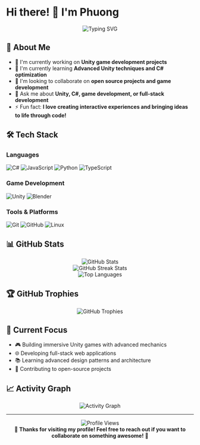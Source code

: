 # Hi there! 👋 I'm Phuong

<div align="center">
  <img src="https://readme-typing-svg.herokuapp.com?font=Fira+Code&pause=1000&color=36BCF7&center=true&vCenter=true&width=435&lines=Full+Stack+Developer;Unity+Game+Developer;Always+learning+new+things" alt="Typing SVG" />
</div>

## 🚀 About Me

- 🔭 I'm currently working on **Unity game development projects**
- 🌱 I'm currently learning **Advanced Unity techniques and C# optimization**
- 👯 I'm looking to collaborate on **open source projects and game development**
- 💬 Ask me about **Unity, C#, game development, or full-stack development**
- ⚡ Fun fact: **I love creating interactive experiences and bringing ideas to life through code!**

## 🛠️ Tech Stack

### Languages
![C#](https://img.shields.io/badge/c%23-%23239120.svg?style=for-the-badge&logo=c-sharp&logoColor=white)
![JavaScript](https://img.shields.io/badge/javascript-%23323330.svg?style=for-the-badge&logo=javascript&logoColor=%23F7DF1E)
![Python](https://img.shields.io/badge/python-3670A0?style=for-the-badge&logo=python&logoColor=ffdd54)
![TypeScript](https://img.shields.io/badge/typescript-%23007ACC.svg?style=for-the-badge&logo=typescript&logoColor=white)

### Game Development
![Unity](https://img.shields.io/badge/unity-%23000000.svg?style=for-the-badge&logo=unity&logoColor=white)
![Blender](https://img.shields.io/badge/blender-%23F5792A.svg?style=for-the-badge&logo=blender&logoColor=white)

### Tools & Platforms
![Git](https://img.shields.io/badge/git-%23F05033.svg?style=for-the-badge&logo=git&logoColor=white)
![GitHub](https://img.shields.io/badge/github-%23121011.svg?style=for-the-badge&logo=github&logoColor=white)
![Linux](https://img.shields.io/badge/Linux-FCC624?style=for-the-badge&logo=linux&logoColor=black)

## 📊 GitHub Stats

<div align="center">
  <img src="https://github-readme-stats.vercel.app/api?username=phuongdmp7&theme=tokyonight&hide_border=false&include_all_commits=false&count_private=false" alt="GitHub Stats" />
</div>

<div align="center">
  <img src="https://github-readme-streak-stats.herokuapp.com/?user=phuongdmp7&theme=tokyonight&hide_border=false" alt="GitHub Streak Stats" />
</div>

<div align="center">
  <img src="https://github-readme-stats.vercel.app/api/top-langs/?username=phuongdmp7&theme=tokyonight&hide_border=false&include_all_commits=false&count_private=false&layout=compact" alt="Top Languages" />
</div>

## 🏆 GitHub Trophies
<div align="center">
  <img src="https://github-profile-trophy.vercel.app/?username=phuongdmp7&theme=tokyonight&no-frame=false&no-bg=false&margin-w=4" alt="GitHub Trophies" />
</div>

## 🎯 Current Focus

- 🎮 Building immersive Unity games with advanced mechanics
- 🌐 Developing full-stack web applications
- 📚 Learning advanced design patterns and architecture
- 🤝 Contributing to open-source projects

## 📈 Activity Graph
<div align="center">
  <img src="https://github-readme-activity-graph.vercel.app/graph?username=phuongdmp7&theme=tokyo-night&hide_border=true" alt="Activity Graph" />
</div>

---
<div align="center">
  <img src="https://komarev.com/ghpvc/?username=phuongdmp7&label=Profile%20views&color=0e75b6&style=flat" alt="Profile Views" />
</div>

<div align="center">
  💫 <strong>Thanks for visiting my profile! Feel free to reach out if you want to collaborate on something awesome!</strong> 💫
</div>
